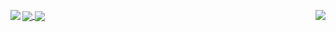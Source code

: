 <!--
**zclzone/zclzone** is a ✨ _special_ ✨ repository because its `README.md` (this file) appears on your GitHub profile.

Here are some ideas to get you started:

- 🔭 I’m currently working on ...
- 🌱 I’m currently learning ...
- 👯 I’m looking to collaborate on ...
- 🤔 I’m looking for help with ...
- 💬 Ask me about ...
- 📫 How to reach me: ...
- 😄 Pronouns: ...
- ⚡ Fun fact: ...
![code](https://gitee.com/zclzone/res/raw/master/qs-zone/blob/img/20211028184756.png)
[![Top Langs](https://github-readme-stats.vercel.app/api/top-langs/?username=zclzone&layout=compact)](https://github.com/zclzone)
[![Anurag's GitHub stats](https://github-readme-stats.vercel.app/api?username=zclzone&count_private=true&show_icons=true&theme=radical)](https://github.com/zclzone)
-->



<a><img align="left" src="https://github-readme-stats.vercel.app/api/top-langs/?username=zclzone&layout=compact" /></a>
<a style=""><img align="right" src="https://github-readme-stats.vercel.app/api?username=zclzone&count_private=true&show_icons=true&theme=radical" /></a>


<a href="https://github.com/zclzone/qs-admin-vite">
  <img align="center" src="https://github-readme-stats.vercel.app/api/pin/?username=zclzone&repo=qs-admin-vite" />
</a>
<a href="https://github.com/zclzone/qs-zone">
  <img align="center" src="https://github-readme-stats.vercel.app/api/pin/?username=zclzone&repo=qs-zone" />
</a>






